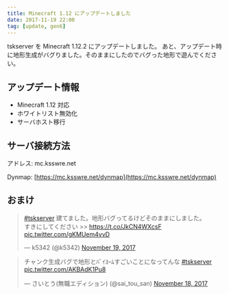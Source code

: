 ```yaml
---
title: Minecraft 1.12 にアップデートしました
date: 2017-11-19 22:00
tag: [update, gen6]
---
```


tskserver を Minecraft 1.12.2 にアップデートしました。
あと、アップデート時に地形生成がバグりました。そのままにしたのでバグった地形で遊んでください。

## アップデート情報
* Minecraft 1.12 対応
* ホワイトリスト無効化
* サーバホスト移行

## サーバ接続方法
アドレス: mc.ksswre.net

Dynmap: [https://mc.ksswre.net/dynmap](https://mc.ksswre.net/dynmap)

## おまけ
<blockquote class="twitter-tweet" data-lang="en"><p lang="ja" dir="ltr"><a href="https://twitter.com/hashtag/tskserver?src=hash&amp;ref_src=twsrc%5Etfw">#tskserver</a> 建てました。地形バグってるけどそのままにしました。<br>すきにしてください &gt;&gt; <a href="https://t.co/JkCN4WXcsF">https://t.co/JkCN4WXcsF</a> <a href="https://t.co/gKMUem4vvD">pic.twitter.com/gKMUem4vvD</a></p>&mdash; k5342 (@k5342) <a href="https://twitter.com/k5342/status/932229336790310912?ref_src=twsrc%5Etfw">November 19, 2017</a></blockquote>

<blockquote class="twitter-tweet" data-lang="en"><p lang="ja" dir="ltr">チャンク生成バグで地形とﾊﾞｲﾖｰﾑすごいことになってんな <a href="https://twitter.com/hashtag/tskserver?src=hash&amp;ref_src=twsrc%5Etfw">#tskserver</a> <a href="https://t.co/AKBAdK1Pu8">pic.twitter.com/AKBAdK1Pu8</a></p>&mdash; さいとう(無職エディション) (@sai_tou_san) <a href="https://twitter.com/sai_tou_san/status/931868199884173312?ref_src=twsrc%5Etfw">November 18, 2017</a></blockquote>

<script async src="https://platform.twitter.com/widgets.js" charset="utf-8"></script>

